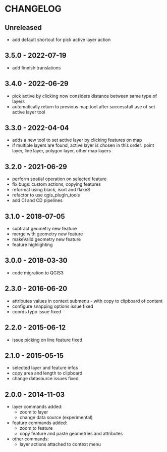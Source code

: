 # CHANGELOG

## Unreleased

- add default shortcut for pick active layer action

## 3.5.0 - 2022-07-19

- add finnish translations

## 3.4.0 - 2022-06-29

- pick active by clicking now considers distance between same type of layers
- automatically return to previous map tool after successfull use of set active layer tool

## 3.3.0 - 2022-04-04

- adds a new tool to set active layer by clicking features on map
- if multiple layers are found, active layer is chosen in this order: point layer, line layer, polygon layer, other map layers

## 3.2.0 - 2021-06-29

- perform spatial operation on selected feature
- fix bugs: custom actions, copying features
- reformat using black, isort and flake8
- refactor to use qgis_plugin_tools
- add CI and CD pipelines

## 3.1.0 - 2018-07-05

- subtract geometry new feature
- merge with geometry new feature
- makeValid geometry new feature
- feature highlighting

## 3.0.0 - 2018-03-30

- code migration to QGIS3

## 2.3.0 - 2016-06-20

- attributes values in context submenu - with copy to clipboard of content
- configure snapping options issue fixed
- coords typo issue fixed

## 2.2.0 - 2015-06-12

- issue picking on line feature fixed

## 2.1.0 - 2015-05-15

- selected layer and feature infos
- copy area and length to clipboard
- change datasource issues fixed

## 2.0.0 - 2014-11-03

- layer commands added:
  - zoom to layer
  - change data source (experimental)
- feature commands added:
  - zoom to feature
  - copy feature and paste geometries and attributes
- other commands:
  - layer actions attached to context menu
